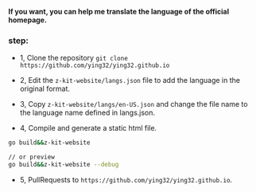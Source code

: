  
 
**If you want, you can help me translate the language of the official homepage.**  
 
 ### step:
 
* 1, Clone the repository `git clone https://github.com/ying32/ying32.github.io`

* 2, Edit the `z-kit-website/langs.json` file to add the language in the original format.

* 3, Copy `z-kit-website/langs/en-US.json` and change the file name to the language name defined in langs.json.

* 4, Compile and generate a static html file.
```bash
go build&&z-kit-website

// or preview
go build&&z-kit-website --debug
```

* 5, PullRequests to `https://github.com/ying32/ying32.github.io`.